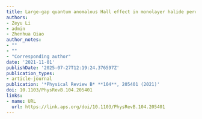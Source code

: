 ```yaml
---
title: Large-gap quantum anomalous Hall effect in monolayer halide perovskite
authors:
- Zeyu Li
- admin
- Zhenhua Qiao
author_notes:
- ""
- ""
- "Corresponding author"
date: '2021-11-01'
publishDate: '2025-07-27T12:19:24.376597Z'
publication_types:
- article-journal
publication: '*Physical Review B* **104**, 205401 (2021)'
doi: 10.1103/PhysRevB.104.205401
links:
- name: URL
  url: https://link.aps.org/doi/10.1103/PhysRevB.104.205401
---
```

